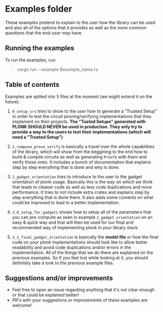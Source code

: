 # Examples folder

These examples pretend to explain to the user how the library can be used and
also all of the options that it provides as well as the more common questions
that the end-user may have.

## Running the examples
To run the examples, run:
> cargo run --example $example_name.rs

## Table of contents

Examples are splited into 5 files at the moment (we might extend it on the future).


1. `0_setup_srs` tries to show to the user how to generate a "Trusted Setup"
in order to test the circuit proving/verifying implementations that they
implement on their projects. 
**The "Tusted Setups" generated with PLONK SHOULD NEVER be used in production.
They only try to provide a way to the users to test their implementations (which
will need a "Trusted Setup")**

2. `1_compose_prove_verify` is basically a travel over the whole capabilities of 
the library, which will show from the beggining to the end how to build & compile
circuits as well as generating `Proof`s with them and verify those ones.
It includes a bunch of documentation that explains step by step everything that is 
done and why is done.

3. `2_gadget_orientation` tries to introduce to the user to the gadget orientation
of plonk usage. Basically this is the way on which we think that leads to cleaner
code as well as less code duplications and more performance. It tries to not include
extra crates and explains step by step everything that is done there. 
It also adds some coments on what could be improved to lead to a better implementation.

4. `3_0_setup_for_gadgets` shows how to setup all of the parameters that you can
pre-compute as seen in example `2_gadget_orientation` on an easy & quick way and that
will then be used for our final and recommended way of implementing plonk in your
library stack.

5. `3_1_final_gadget_orientation` is basically the **model file** or how the final code
on your plonk implementations should look like to allow better readability and avoid 
code duplications and/or errors in the implementation.
All of the things that we do there are explained on the previous examples. So if you feel
lost while looking at it, you should definitely take a look to the previous example
files.


## Suggestions and/or improvements
- Feel free to open an issue regarding anything that it's not clear enough or that
could be explained better!
- PR's with your suggestions or improvements of these examples are welcome!